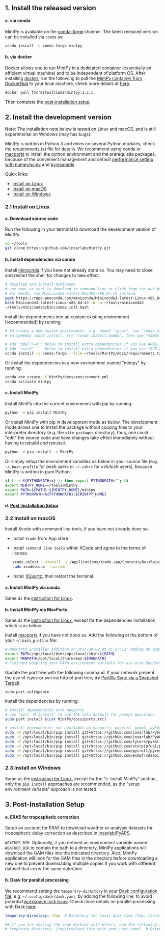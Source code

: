 ## 1. Install the released version ##

#### a. via conda ####

MintPy is available on the [conda-forge](https://anaconda.org/conda-forge/mintpy) channel. The latest released version can be installed via `conda` as:

```bash
conda install -c conda-forge mintpy
```

#### b. via docker ####

Docker allows one to run MintPy in a dedicated container (essentially an efficient virtual machine) and to be independent of platform OS. After installing [docker](https://docs.docker.com/install/), run the following to pull the [MintPy container from DockerHub](https://hub.docker.com/r/forrestwilliams/mintpy) to your local machine, check more details at [here](docker.md).

```bash
docker pull forrestwilliams/mintpy:1.3.1
```

Then complete the [post-installation setup](#3-post-installation-setup).

## 2. Install the development version ##

Note: The installation note below is tested on Linux and macOS, and is still experimental on Windows (may has bugs).

MintPy is written in Python 3 and relies on several Python modules, check the [requirements.txt](https://github.com/insarlab/MintPy/blob/main/docs/requirements.txt) file for details. We recommend using [conda](https://docs.conda.io/en/latest/miniconda.html) or [macports](https://www.macports.org/install.php) to install the python environment and the prerequisite packages, because of the convenient management and default [performance setting with numpy/scipy](http://markus-beuckelmann.de/blog/boosting-numpy-blas.html) and [pyresample](https://pyresample.readthedocs.io/en/latest/installation.html#using-pykdtree).

Quick links:

+ [Install on Linux](#21-install-on-linux)
+ [Install on macOS](#22-install-on-macos)
+ [Install on Windows](#23-install-on-windows)

### 2.1 Install on Linux ###

#### a. Download source code ####

Run the following in your terminal to download the development version of MintPy:

```bash
cd ~/tools
git clone https://github.com/insarlab/MintPy.git
```

#### b. Install dependencies via conda ####

Install [miniconda](https://docs.conda.io/en/latest/miniconda.html) if you have not already done so. You may need to close and restart the shell for changes to take effect. 

```bash
# download and install miniconda
# use wget or curl to download in command line or click from the web browser
# for macOS, use Miniconda3-latest-MacOSX-x86_64.sh instead.
wget https://repo.anaconda.com/miniconda/Miniconda3-latest-Linux-x86_64.sh
bash Miniconda3-latest-Linux-x86_64.sh -b -p ~/tools/miniconda3
~/tools/miniconda3/bin/conda init bash
```

Install the dependencies into an custom existing environment [recommended] by running:

```bash
# To create a new custom environment, e.g. named "insar", run "conda create --name insar; conda activate insar"
# To speedup conda install, try "conda install mamba", then use "mamba install" to replace "conda install"

# Add "gdal'>=3'" below to install extra dependencies if you use ARIA, FRInGE, HyP3 or GMTSAR
# Add "isce2"     below to install extra dependencies if you use ISCE-2
conda install -c conda-forge --file ~/tools/MintPy/docs/requirements.txt
```

Or install the dependencies to a new environment named "mintpy" by running:

```bash
conda env create -f MintPy/docs/environment.yml
conda activate mintpy
```

#### c. Install MintPy ####

Install MintPy into the current environment with pip by running:

```bash
python -m pip install MintPy
```

Or install MintPy with pip in development mode as below. The development mode allows one to install the package without copying files to your interpreter directory (e.g. the `site-packages` directory), thus, one could "edit" the source code and have changes take effect immediately without having to rebuild and reinstall.

```bash
python -m pip install -e MintPy
```

Or simply setup the environment variables as below in your source file (e.g. `~/.bash_profile` for _bash_ users or `~/.cshrc` for _csh/tcsh_ users), because MintPy is written in pure Python:

```bash
if [ -z ${PYTHONPATH+x} ]; then export PYTHONPATH=""; fi
export MINTPY_HOME=~/tools/MintPy
export PATH=${PATH}:${MINTPY_HOME}/mintpy
export PYTHONPATH=${PYTHONPATH}:${MINTPY_HOME}
```

#### d. [Post-Installation Setup](#3-post-installation-setup) ####

### 2.2 Install on macOS ###

Install Xcode with command line tools, if you have not already done so.

+ Install `Xcode` from App store

+ Install `command line tools` within XCode and agree to the terms of license.

  ```bash
  xcode-select --install -s /Applications/Xcode.app/Contents/Developer/
  sudo xcodebuild -license
  ```

+ Install [XQuartz](https://www.xquartz.org), then restart the terminal.

#### a. Install MintPy via conda ####

Same as the [instruction for Linux](#21-install-on-linux).

#### b. Install MintPy via MacPorts ####

Same as the [instruction for Linux](#21-install-on-linux), except for the dependencies installation, which is as below.

Install [macports](https://www.macports.org/install.php) if you have not done so. Add the following at the bottom of your `~/.bash_profile` file:

```bash
# MacPorts Installer addition on 2017-09-02_at_01:27:12: adding an appropriate PATH variable for use with MacPorts.
export PATH=/opt/local/bin:/opt/local/sbin:${PATH}
export MANPATH=/opt/local/share/man:${MANPATH}
# Finished adapting your PATH environment variable for use with MacPorts.
```

Update the port tree with the following command. If your network prevent the use of rsync or svn via http of port tree, try [Portfile Sync via a Snapshot Tarball](https://trac.macports.org/wiki/howto/PortTreeTarball).

```
sudo port selfupdate
```

Install the dependencies by running:

```bash
# install dependencies with macports
# use "port -N install" to use the safe default for prompt questions
sudo port install $(cat MintPy/docs/ports.txt)

# install dependencies not available on macports: pysolid, pykml, pykdtree, pyresample, cdsapi
sudo -H /opt/local/bin/pip install git+https://github.com/insarlab/PySolid.git
sudo -H /opt/local/bin/pip install git+https://github.com/insarlab/PyAPS.git
sudo -H /opt/local/bin/pip install git+https://github.com/tylere/pykml.git
sudo -H /opt/local/bin/pip install git+https://github.com/storpipfugl/pykdtree.git
sudo -H /opt/local/bin/pip install git+https://github.com/pytroll/pyresample.git
sudo -H /opt/local/bin/pip install git+https://github.com/ecmwf/cdsapi.git
```

### 2.3 Install on Windows ###

Same as the [instruction for Linux](#21-install-on-linux), except for the "c. Install MintPy" section, only the `pip install` approaches are recommended, as the "setup environment variable" approach is not tested.

## 3. Post-Installation Setup

#### a. ERA5 for tropospheric correction ####

Setup an account for ERA5 to download weather re-analysis datasets for tropospheric delay correction as described in [insarlab/PyAPS](https://github.com/insarlab/pyaps#2-account-setup-for-era5).

`WEATHER_DIR`: Optionally, if you defined an environment variable named `WEATHER_DIR` to contain the path to a directory, MintPy applications will download the GAM files into the indicated directory. Also, MintPy application will look for the GAM files in the directory before downloading a new one to prevent downloading multiple copies if you work with different dataset that cover the same date/time.

#### b. Dask for parallel processing ####

We recommend setting the `temporary-directory` in your [Dask configuration file](https://docs.dask.org/en/stable/configuration.html), e.g. `~/.config/dask/dask.yaml`, by adding the following line, to avoid potential [workspace lock issue](https://github.com/insarlab/MintPy/issues/725). Check more details on parallel processing with Dask [here](./dask.md).

```yaml
temporary-directory: /tmp  # Directory for local disk like /tmp, /scratch, or /local

## If you are sharing the same machine with others, use the following instead to avoid permission issues with others.
# temporary-directory: /tmp/{replace_this_with_your_user_name}  # Directory for local disk like /tmp, /scratch, or /local
```
